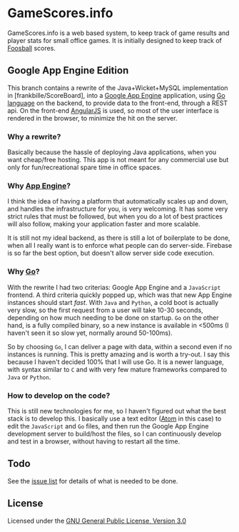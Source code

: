 # GameScores.info

GameScores.info is a web based system, to keep track of game results and player
stats for small office games. It is initially designed to keep track of
[Foosball][foosball] scores.


## Google App Engine Edition

This branch contains a rewrite of the Java+Wicket+MySQL implementation in
[frankbille/ScoreBoard], into a [Google App Engine][gae] application, using
[Go language][golang] on the backend, to provide data to the front-end, through
a REST api. On the front-end [AngularJS][angularjs] is used, so most of the user
interface is rendered in the browser, to minimize the hit on the server.


### Why a rewrite?

Basically because the hassle of deploying Java applications, when you want
cheap/free hosting. This app is not meant for any commercial use but only for
fun/recreational spare time in office spaces.


### Why [App Engine][gae]?

I think the idea of having a platform that automatically scales up and down,
and handles the infrastructure for you, is very welcoming. It has some very
strict rules that must be followed, but when you do a lot of best practices
will also follow, making your application faster and more scalable.

It is still not my ideal backend, as there is still a lot of boilerplate to be
done, when all I really want is to enforce what people can do server-side.
Firebase is so far the best option, but doesn't allow server side code execution.


### Why [Go][golang]?

With the rewrite I had two criterias: Google App Engine and a `JavaScript` frontend.
A third criteria quickly popped up, which was that new App Engine instances should
start *fast*. With `Java` and `Python`, a cold boot is actually very slow, so the first
request from a user will take 10-30 seconds, depending on how much needing to be
done on startup. `Go` on the other hand, is a fully compiled binary, so a new instance
is available in <500ms (I haven't seen it so slow yet, normally around 50-100ms).

So by choosing `Go`, I can deliver a page with data, within a second even if no
instances is running. This is pretty amazing and is worth a try-out. I say this
because I haven't decided 100% that I will use Go. It is a newer language, with
syntax similar to `C` and with very few mature frameworks compared to `Java` or
`Python`.

### How to develop on the code?

This is still new technologies for me, so I haven't figured out what the best
stack is to develop this. I basically use a text editor ([Atom][atom]
in this case) to edit the `JavaScript` and `Go` files, and then run the Google
App Engine development server to build/host the files, so I can continuously
develop and test in a browser, without having to restart all the time.


## Todo

See the [issue list][issues] for details of what is needed to be done.


## License

Licensed under the [GNU General Public License, Version 3.0][license]


[foosball]: http://en.wikipedia.org/wiki/Table_football
[issues]: https://github.com/frankbille/gamescores.info/issues
[license]: http://www.gnu.org/licenses/gpl.html
[gae]: http://developers.google.com/appengine
[gaeinstall]: https://developers.google.com/appengine/downloads#Google_App_Engine_SDK_for_Go
[golang]: http://golang.org
[goinstalldoc]: http://golang.org/doc/install
[angularjs]: http://angularjs.org
[atom]: http://atom.io
